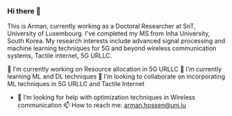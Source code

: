 ### Hi there 👋

This is Arman, currently working as a Doctoral Researcher at SnT, University of Luxembourg. I've completed my MS from Inha University, South Korea. My research interests include advanced signal processing and machine learning techniques for 5G and beyond wireless communication systems, Tactile internet, 5G URLLC.

🔭 I’m currently working on Resource allocation in 5G URLLC
🌱 I’m currently learning ML and DL techniques
👯 I’m looking to collaborate on incorporating ML techniques in 5G URLLC and Tactile Internet
- 🤔 I’m looking for help with optimization techniques in Wireless communication
📫 How to reach me: arman.hossen@uni.lu

